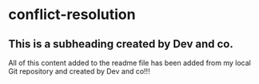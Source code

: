 # conflict-resolution

## This is a subheading created by Dev and co.

All of this content added to the readme file has been added from my local Git repository and created by Dev and co!!!

